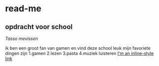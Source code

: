 # read-me
## opdracht voor school
_Tasso mevissen_

ik ben een groot fan van gamen en vind deze school leuk
mijn favoriete dingen zijn
1.gamen
2.lezen
3.pasta
4.muziek luisteren
[I'm an inline-style link](https://www.google.com)

